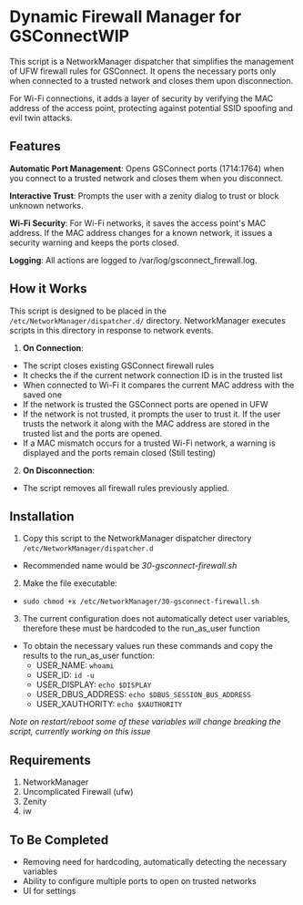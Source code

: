 # Dynamic Firewall Manager for GSConnectWIP
This script is a NetworkManager dispatcher that simplifies the management of UFW firewall rules for GSConnect. It opens the necessary ports only when connected to a trusted network and closes them upon disconnection.

For Wi-Fi connections, it adds a layer of security by verifying the MAC address of the access point, protecting against potential SSID spoofing and evil twin attacks.
## Features

**Automatic Port Management**: Opens GSConnect ports (1714:1764) when you connect to a trusted network and closes them when you disconnect.

**Interactive Trust**: Prompts the user with a zenity dialog to trust or block unknown networks.

**Wi-Fi Security**: For Wi-Fi networks, it saves the access point's MAC address. If the MAC address changes for a known network, it issues a security warning and keeps the ports closed.

**Logging**: All actions are logged to /var/log/gsconnect_firewall.log.
## How it Works
This script is designed to be placed in the ```/etc/NetworkManager/dispatcher.d/``` directory.
NetworkManager executes scripts in this directory in response to network events.
1. **On Connection**:
- The script closes existing GSConnect firewall rules
- It checks the if the current network connection ID is in the trusted list
- When connected to Wi-Fi it compares the current MAC address with the saved one
- If the network is trusted the GSConnect ports are opened in UFW
- If the network is not trusted, it prompts the user to trust it. If the user trusts the network it along with the MAC address are stored in the trusted list and the ports are opened.
- If a MAC mismatch occurs for a trusted Wi-Fi network, a warning is displayed and the ports remain closed (Still testing)
2. **On Disconnection**:
- The script removes all firewall rules previously applied.

## Installation
1. Copy this script to the NetworkManager dispatcher directory ```/etc/NetworkManager/dispatcher.d```
- Recommended name would be *30-gsconnect-firewall.sh*
2. Make the file executable:
- ```sudo chmod +x /etc/NetworkManager/30-gsconnect-firewall.sh```
3. The current configuration does not automatically detect user variables, therefore these must be hardcoded to the run_as_user function
- To obtain the necessary values run these commands and copy the results to the run_as_user function:
  - USER_NAME: ```whoami```
  - USER_ID: ```id -u```
  - USER_DISPLAY: ```echo $DISPLAY```
  - USER_DBUS_ADDRESS: ```echo $DBUS_SESSION_BUS_ADDRESS```
  - USER_XAUTHORITY: ```echo $XAUTHORITY```

*Note on restart/reboot some of these variables will change breaking the script, currently working on this issue*
## Requirements
1. NetworkManager
2. Uncomplicated Firewall (ufw)
3. Zenity
4. iw
## To Be Completed
- Removing need for hardcoding, automatically detecting the necessary variables
- Ability to configure multiple ports to open on trusted networks
- UI for settings 
